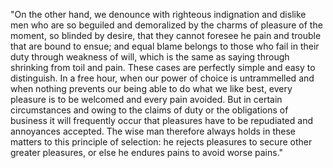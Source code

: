"On the other hand, we denounce with righteous indignation and dislike men who are so beguiled and
demoralized by the charms of pleasure of the moment, so blinded by desire, that they cannot foresee 
he pain and trouble that are bound to ensue; and equal blame belongs to those who fail in their duty 
through weakness of will, which is the same as saying through shrinking from toil and pain. These 
cases are perfectly simple and easy to distinguish. In a free hour, when our power of choice is 
untrammelled and when nothing prevents our being able to do what we like best, every pleasure is to 
be welcomed and every pain avoided. But in certain circumstances and owing to the claims of duty or 
the obligations of business it will frequently occur that pleasures have to be repudiated and 
annoyances accepted. The wise man therefore always holds in these matters to this principle of 
selection: he rejects pleasures to secure other greater pleasures, or else he endures pains to avoid 
worse pains."
